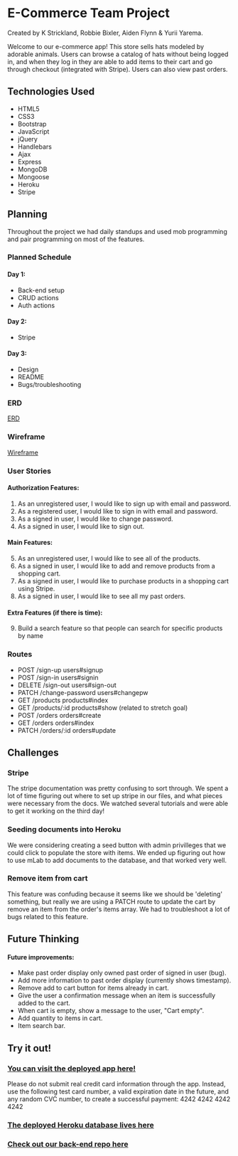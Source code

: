 # E-Commerce Team Project

Created by K Strickland, Robbie Bixler, Aiden Flynn & Yurii Yarema.

Welcome to our e-commerce app! This store sells hats modeled by adorable animals. Users can browse a catalog of hats without being logged in, and when they log in they are able to add items to their cart and go through checkout (integrated with Stripe). Users can also view past orders.  

## Technologies Used

* HTML5
* CSS3
* Bootstrap
* JavaScript
* jQuery
* Handlebars
* Ajax
* Express
* MongoDB
* Mongoose
* Heroku
* Stripe

## Planning

Throughout the project we had daily standups and used mob programming and pair programming on most of the features. 

### Planned Schedule

#### Day 1:
- Back-end setup
- CRUD actions
- Auth actions

#### Day 2:
- Stripe

#### Day 3:
- Design
- README
- Bugs/troubleshooting

### ERD
[ERD](https://i.imgur.com/1JQanwT.png)

### Wireframe
[Wireframe](https://i.imgur.com/xf3y2Tn.png)

### User Stories

#### Authorization Features:
1. As an unregistered user, I would like to sign up with email and password.
2. As a registered user, I would like to sign in with email and password.
3. As a signed in user, I would like to change password.
4. As a signed in user, I would like to sign out.

#### Main Features:
5. As an unregistered user, I would like to see all of the products.
6. As a signed in user, I would like to add and remove products from a shopping cart.
7. As a signed in user, I would like to purchase products in a shopping cart using Stripe.
8. As a signed in user, I would like to see all my past orders.

#### Extra Features (if there is time):
9. Build a search feature so that people can search for specific products by name

### Routes

- POST /sign-up users#signup
- POST /sign-in users#signin
- DELETE /sign-out users#sign-out
- PATCH /change-password users#changepw
- GET /products products#index
- GET /products/:id products#show (related to stretch goal)
- POST /orders orders#create
- GET /orders orders#index
- PATCH /orders/:id orders#update

## Challenges

### Stripe

The stripe documentation was pretty confusing to sort through. We spent a lot of time figuring out where to set up stripe in our files, and what pieces were necessary from the docs. We watched several tutorials and were able to get it working on the third day! 

### Seeding documents into Heroku

We were considering creating a seed button with admin privilleges that we could click to populate the store with items. We ended up figuring out how to use mLab to add documents to the database, and that worked very well. 

### Remove item from cart

This feature was confuding because it seems like we should be 'deleting' something, but really we are using a PATCH route to update the cart by remove an item from the order's items array. We had to troubleshoot a lot of bugs related to this feature. 

## Future Thinking

#### Future improvements:
* Make past order display only owned past order of signed in user (bug).
* Add more information to past order display (currently shows timestamp).
* Remove add to cart button for items already in cart.
* Give the user a confirmation message when an item is successfully added to the cart.
* When cart is empty, show a message to the user, "Cart empty". 
* Add quantity to items in cart.
* Item search bar.

## Try it out!

### [You can visit the deployed app here!](https://team-kray.github.io/e-commerce-client/)
Please do not submit real credit card information through the app. Instead, use the following test card number, a valid expiration date in the future, and any random CVC number, to create a successful payment: 4242 4242 4242 4242

### [The deployed Heroku database lives here](https://hidden-tor-37672.herokuapp.com/)

### [Check out our back-end repo here](https://github.com/team-kray/e-commerce-client)
